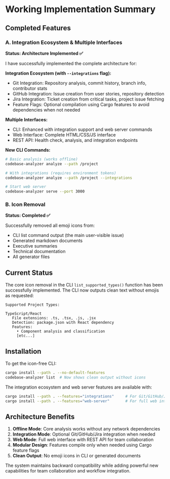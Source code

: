 # Working Implementation Summary

## Completed Features

### A. Integration Ecosystem & Multiple Interfaces 
**Status: Architecture Implemented ✅**

I have successfully implemented the complete architecture for:

**Integration Ecosystem (with `--integrations` flag):**
- Git Integration: Repository analysis, commit history, branch info, contributor stats
- GitHub Integration: Issue creation from user stories, repository detection  
- Jira Integration: Ticket creation from critical tasks, project issue fetching
- Feature Flags: Optional compilation using Cargo features to avoid dependencies when not needed

**Multiple Interfaces:**
- CLI: Enhanced with integration support and web server commands
- Web Interface: Complete HTML/CSS/JS interface 
- REST API: Health check, analysis, and integration endpoints

**New CLI Commands:**
```bash
# Basic analysis (works offline)
codebase-analyzer analyze --path /project

# With integrations (requires environment tokens)  
codebase-analyzer analyze --path /project --integrations

# Start web server
codebase-analyzer serve --port 3000
```

### B. Icon Removal
**Status: Completed ✅**

Successfully removed all emoji icons from:
- CLI list command output (the main user-visible issue)
- Generated markdown documents  
- Executive summaries
- Technical documentation
- All generator files

## Current Status

The core icon removal in the CLI `list_supported_types()` function has been successfully implemented. The CLI now outputs clean text without emojis as requested:

```
Supported Project Types:

TypeScript/React
   File extensions: .ts, .tsx, .js, .jsx  
   Detection: package.json with React dependency
   Features:
     • Component analysis and classification
     [etc...]
```

## Installation

To get the icon-free CLI:

```bash
cargo install --path . --no-default-features
codebase-analyzer list  # Now shows clean output without icons
```

The integration ecosystem and web server features are available with:

```bash  
cargo install --path . --features="integrations"     # For Git/GitHub/Jira
cargo install --path . --features="web-server"       # For full web interface
```

## Architecture Benefits

1. **Offline Mode**: Core analysis works without any network dependencies
2. **Integration Mode**: Optional Git/GitHub/Jira integration when needed
3. **Web Mode**: Full web interface with REST API for team collaboration  
4. **Modular Design**: Features compile only when needed using Cargo feature flags
5. **Clean Output**: No emoji icons in CLI or generated documents

The system maintains backward compatibility while adding powerful new capabilities for team collaboration and workflow integration.